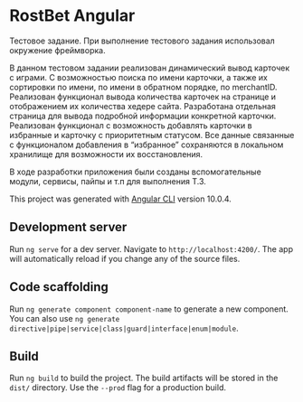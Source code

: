 # RostBet Angular
Тестовое задание.
При выполнение тестового задания использовал окружение фреймворка. 

В данном тестовом задании реализован динамический вывод карточек с играми. С возможностью поиска по имени карточки, а также их сортировки по имени, по имени в обратном порядке, по merchantID. Реализован функционал вывода количества карточек на странице и отображением их количества хедере сайта. Разработана отдельная страница для вывода подробной информации конкретной карточки. Реализован функционал с возможность добавлять карточки в избранные и карточку с приоритетным статусом. Все данные связанные с функционалом добавления в “избранное” сохраняются в локальном хранилище для возможности их восстановления.

В ходе разработки приложения были созданы вспомогательные модули, сервисы, пайпы и т.п для выполнения Т.З.


This project was generated with [Angular CLI](https://github.com/angular/angular-cli) version 10.0.4.

## Development server

Run `ng serve` for a dev server. Navigate to `http://localhost:4200/`. The app will automatically reload if you change any of the source files.

## Code scaffolding

Run `ng generate component component-name` to generate a new component. You can also use `ng generate directive|pipe|service|class|guard|interface|enum|module`.

## Build

Run `ng build` to build the project. The build artifacts will be stored in the `dist/` directory. Use the `--prod` flag for a production build.

